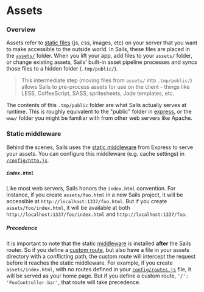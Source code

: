 # Assets

### Overview

Assets refer to [static files](http://en.wikipedia.org/wiki/Static_web_page) (js, css, images, etc) on your server that you want to make accessible to the outside world.  In Sails, these files are placed in the [`assets/`](http://sailsjs.com/documentation/anatomy/myApp/assets) folder.  When you lift your app, add files to your `assets/` folder, or change existing assets, Sails' built-in asset pipeline processes and syncs those files to a hidden folder (`.tmp/public/`).

> This intermediate step (moving files from `assets/` into `.tmp/public/`) allows Sails to pre-process assets for use on the client - things like LESS, CoffeeScript, SASS, spritesheets, Jade templates, etc.

The contents of this `.tmp/public` folder are what Sails actually serves at runtime.  This is roughly equivalent to the "public" folder in [express](https://github.com/expressjs), or the `www/` folder you might be familiar with from other web servers like Apache.


### Static middleware

Behind the scenes, Sails uses the [static middleware](http://www.senchalabs.org/connect/static.html) from Express to serve your assets. You can configure this middleware (e.g. cache settings) in [`/config/http.js`](http://sailsjs.com/documentation/reference/sails.config/sails.config.http.html).

##### `index.html`
Like most web servers, Sails honors the `index.html` convention.  For instance, if you create `assets/foo.html` in a new Sails project, it will be accessible at `http://localhost:1337/foo.html`.  But if you create `assets/foo/index.html`, it will be available at both `http://localhost:1337/foo/index.html` and `http://localhost:1337/foo`.

##### Precedence
It is important to note that the static [middleware](http://stephensugden.com/middleware_guide/) is installed **after** the Sails router.  So if you define a [custom route](http://sailsjs.com/documentation/concepts/Routes?q=custom-routes), but also have a file in your assets directory with a conflicting path, the custom route will intercept the request before it reaches the static middleware. For example, if you create `assets/index.html`, with no routes defined in your [`config/routes.js`](http://sailsjs.com/documentation/reference/sails.config/sails.config.routes.html) file, it will be served as your home page.  But if you define a custom route, `'/': 'FooController.bar'`, that route will take precedence.



<docmeta name="displayName" value="Assets">

